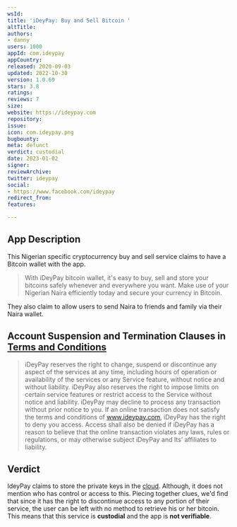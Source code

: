 ```yaml
---
wsId: 
title: 'iDeyPay: Buy and Sell Bitcoin '
altTitle: 
authors:
- danny
users: 1000
appId: com.ideypay
appCountry: 
released: 2020-09-03
updated: 2022-10-30
version: 1.0.69
stars: 3.8
ratings: 
reviews: 7
size: 
website: https://ideypay.com
repository: 
issue: 
icon: com.ideypay.png
bugbounty: 
meta: defunct
verdict: custodial
date: 2023-01-02
signer: 
reviewArchive: 
twitter: ideypay
social:
- https://www.facebook.com/ideypay
redirect_from: 
features: 

---
```


## App Description

This Nigerian specific cryptocurrency buy and sell service claims to have a Bitcoin wallet with the app.

> With iDeyPay bitcoin wallet, it's easy to buy, sell and store your bitcoins safely whenever and everywhere you want. Make use of your Nigerian Naira efficiently today and secure your currency in Bitcoin.

They also claim to allow users to send Naira to friends and family via their Naira wallet.

## Account Suspension and Termination Clauses in [Terms and Conditions](https://ideypay.com/terms.html)

> iDeyPay reserves the right to change, suspend or discontinue any aspect of the services at any time, including hours of operation or availability of the services or any Service feature, without notice and without liability. iDeyPay also reserves the right to impose limits on certain service features or restrict access to the Service without notice and liability. iDeyPay may decline to process any transaction without prior notice to you. If an online transaction does not satisfy the terms and conditions of www.ideypay.com, iDeyPay has the right to deny you access. Access shall also be denied if iDeyPay has a reason to believe that the online transaction violates any laws, rules or regulations, or may otherwise subject iDeyPay and Its’ affiliates to liability.

## Verdict

IdeyPay claims to store the private keys in the [cloud](https://ideypay.com/bitcoin). Although, it does not mention who has control or access to this. Piecing together clues, we'd find that since it has the right to discontinue access to any portion of their service, the user can be left with no method to retrieve his or her bitcoin. This means that this service is **custodial** and the app is **not verifiable**.  
